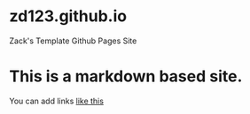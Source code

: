 # zd123.github.io
Zack's Template Github Pages Site


# This is a markdown based site. 

You can add links [like this](https://www.google.com/)
